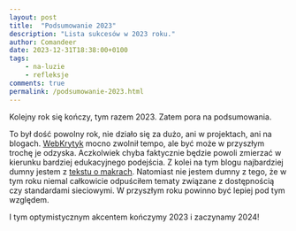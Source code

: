 ```yaml
---
layout: post
title:  "Podsumowanie 2023"
description: "Lista sukcesów w 2023 roku."
author: Comandeer
date: 2023-12-31T18:38:00+0100
tags:
    - na-luzie
    - refleksje
comments: true
permalink: /podsumowanie-2023.html
---
```


Kolejny rok się kończy, tym razem 2023. Zatem pora na podsumowania.

To był dość powolny rok, nie działo się za dużo, ani w projektach, ani na blogach. [WebKrytyk](https://www.webkrytyk.pl/) mocno zwolnił tempo, ale być może w przyszłym trochę je odzyska. Aczkolwiek chyba faktycznie będzie powoli zmierzać w kierunku bardziej edukacyjnego podejścia. Z kolei na tym blogu najbardziej dumny jestem z [tekstu o makrach](https://blog.comandeer.pl/makrony.html). Natomiast nie jestem dumny z tego, że w tym roku niemal całkowicie odpuściłem tematy związane z dostępnością czy standardami sieciowymi. W przyszłym roku powinno być lepiej pod tym względem.

I tym optymistycznym akcentem kończymy 2023 i zaczynamy 2024!
